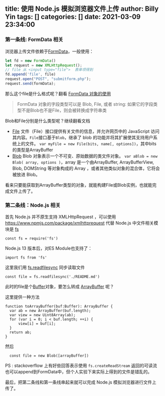 title: 使用 Node.js 模拟浏览器文件上传
author: Billy Yin
tags: []
categories: []
date: 2021-03-09 23:34:00
---
### 第一条线: FormData 相关
浏览器上传文件依赖于[FormData](https://developer.mozilla.org/zh-CN/docs/Web/API/FormData)，一般使用：
```js
let fd = new FormData()
let request = new XMLHttpRequest();
// file 从 <input type="file">  表单项得到
fd.append('file', file)
request.open("POST", "submitform.php");
request.send(formData);
```
那么这个file是什么格式呢？翻看 [FormData 对象的使用](https://developer.mozilla.org/zh-CN/docs/Web/API/FormData/Using_FormData_Objects)

> FormData 对象的字段类型可以是 Blob, File, 或者 string: 如果它的字段类型不是Blob也不是File，则会被转换成字符串类

Blob和File分别是什么类型呢？继续翻看文档 
* [File](https://developer.mozilla.org/zh-CN/docs/Web/API/File)
文件（File）接口提供有关文件的信息，并允许网页中的 JavaScript 访问其内容。`File`接口基于`Blob`，继承了 blob 的功能并将其扩展使其支持用户系统上的文件。
``var myFile = new File(bits, name[, options])``，其中bits的类型是ArrayBuffer
* [Blob](https://developer.mozilla.org/zh-CN/docs/Web/API/Blob)
Blob 对象表示一个不可变、原始数据的类文件对象。
``var aBlob = new Blob( array, options )``，array 是一个由ArrayBuffer, ArrayBufferView, Blob, DOMString 等对象构成的 Array ，或者其他类似对象的混合体，它将会被放进 Blob。

看来只要能获取到ArrayBuffer类型的对象，就能构建File或Blob实例，也就能完成文件上传了。

### 第二条线：Node.js 相关
首先 Node.js 并不原生支持 XMLHttpRequest ，可以使用 https://www.npmjs.com/package/xmlhttprequest 代替
Node.js 中文件相关模块是 [fs](http://nodejs.cn/api/fs.html)
```
const fs = require('fs')
```
Node.js 13 版本后，对ES Module也支持了：
```
import fs from 'fs'
```
这里我们用 [fs.readfilesync](http://nodejs.cn/api/fs.html#fs_fs_readfilesync_path_options) 同步读取文件
```
const file = fs.readfilesync('./README.md')
```
此时的file是个[Buffer](http://nodejs.cn/api/buffer.html)对象，要怎么转成 [ArrayBuffer](https://developer.mozilla.org/zh-CN/docs/Web/JavaScript/Reference/Global_Objects/ArrayBuffer) 呢？

这里提供一种方法
```
function toArrayBuffer(buf:Buffer): ArrayBuffer {
  var ab = new ArrayBuffer(buf.length);
  var view = new Uint8Array(ab);
  for (var i = 0; i < buf.length; ++i) {
      view[i] = buf[i];
  }
  return ab;
}

```
然后
```
  const file = new Blob([arrayBuffer])
```

PS : stackoverflow 上有好些回答表示使用 ``fs.createReadStream`` 返回的可读流也可以append到FormData中，但个人实验下来实际上得到的文件是错乱的。

最后，把第二条线和第一条线串起来就可以完成 Node.js 模拟浏览器进行文件上传了。